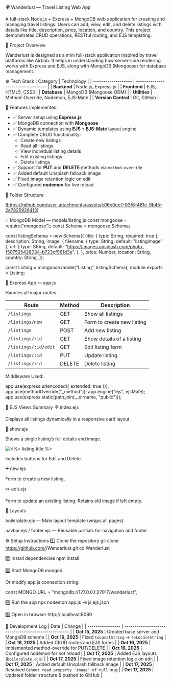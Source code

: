🌍 Wanderlust — Travel Listing Web App

A full-stack Node.js + Express + MongoDB web application for creating and managing travel listings.
Users can add, view, edit, and delete listings with details like title, description, price, location, and country.
This project demonstrates CRUD operations, RESTful routing, and EJS templating.

🧩 Project Overview

Wanderlust is designed as a mini full-stack application inspired by travel platforms like Airbnb.
It helps in understanding how server-side rendering works with Express and EJS, along with MongoDB (Mongoose) for database management.

⚙️ Tech Stack
| Category            | Technology                         |
| ------------------- | ---------------------------------- |
| **Backend**         | Node.js, Express.js                |
| **Frontend**        | EJS, HTML5, CSS3                   |
| **Database**        | MongoDB (Mongoose ODM)             |
| **Utilities**       | Method-Override, Nodemon, EJS-Mate |
| **Version Control** | Git, GitHub                        |


🚀 Features Implemented

- ✅ Server setup using **Express.js**
- ✅ MongoDB connection with **Mongoose**
- ✅ Dynamic templates using **EJS + EJS-Mate** layout engine
- ✅ Complete CRUD functionality:
  - Create new listings
  - Read all listings
  - View individual listing details
  - Edit existing listings
  - Delete listings
- ✅ Support for **PUT** and **DELETE** methods via `method-override`
- ✅ Added default Unsplash fallback image
- ✅ Fixed image retention logic on edit
- ✅ Configured **nodemon** for live reload

🧱 Folder Structure

(https://github.com/user-attachments/assets/c06e0ee7-93f6-481c-9b45-2e7825926413)

💡 MongoDB Model — models/listing.js
const mongoose = require("mongoose");
const Schema = mongoose.Schema;

const listingSchema = new Schema({
  title: { type: String, required: true },
  description: String,
  image: {
    filename: { type: String, default: "listingimage" },
    url: {
      type: String,
      default:
        "https://images.unsplash.com/photo-1507525428034-b723cf961d3e",
    },
  },
  price: Number,
  location: String,
  country: String,
});

const Listing = mongoose.model("Listing", listingSchema);
module.exports = Listing;


🔌 Express App — app.js

Handles all major routes:

| Route                | Method | Description                |
| -------------------- | ------ | -------------------------- |
| `/listings`          | GET    | Show all listings          |
| `/listings/new`      | GET    | Form to create new listing |
| `/listings`          | POST   | Add new listing            |
| `/listings/:id`      | GET    | Show details of a listing  |
| `/listings/:id/edit` | GET    | Edit listing form          |
| `/listings/:id`      | PUT    | Update listing             |
| `/listings/:id`      | DELETE | Delete listing             |


Middleware Used:

app.use(express.urlencoded({ extended: true }));
app.use(methodOverride("_method"));
app.engine("ejs", ejsMate);
app.use(express.static(path.join(__dirname, "public")));


🧠 EJS Views Summary
🪧 index.ejs

Displays all listings dynamically in a responsive card layout.

📝 show.ejs

Shows a single listing’s full details and image.

<img src="<%= listing.image.url || listing.image %>" alt="<%= listing.title %>">

Includes buttons for Edit and Delete.

➕ new.ejs

Form to create a new listing.

✏️ edit.ejs

Form to update an existing listing. Retains old image if left empty.

🧩 Layouts

boilerplate.ejs — Main layout template (wraps all pages)

navbar.ejs / footer.ejs — Reusable partials for navigation and footer

⚙️ Setup Instructions
1️⃣ Clone the repository
git clone https://github.com/<your-username>/Wanderlust.git
cd Wanderlust

2️⃣ Install dependencies
npm install

3️⃣ Start MongoDB
mongod


Or modify app.js connection string:

const MONGO_URL = "mongodb://127.0.0.1:27017/wanderlust";

4️⃣ Run the app
npx nodemon app.js -e js,ejs,json

5️⃣ Open in browser
http://localhost:8080

🧠 Development Log
| Date             | Change                                              |
| ---------------- | --------------------------------------------------- |
| **Oct 15, 2025** | Created base server and MongoDB schema              |
| **Oct 16, 2025** | Fixed `toLocalString` → `toLocaleString`            |
| **Oct 16, 2025** | Added CRUD routes and EJS forms                     |
| **Oct 16, 2025** | Implemented method-override for PUT/DELETE          |
| **Oct 16, 2025** | Configured nodemon for hot reload                   |
| **Oct 17, 2025** | Added EJS layouts (`boilerplate.ejs`)               |
| **Oct 17, 2025** | Fixed image retention logic on edit                 |
| **Oct 17, 2025** | Added default Unsplash fallback image               |
| **Oct 17, 2025** | Resolved `Cannot read property 'image' of null` bug |
| **Oct 17, 2025** | Updated folder structure & pushed to GitHub         |

